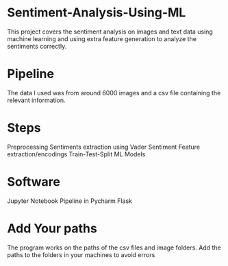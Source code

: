 # Sentiment-Analysis-Using-ML
This project covers the sentiment analysis on images and text data using machine learning and using extra feature generation to analyze the sentiments correctly.
# Pipeline
The data I used was from around 6000 images and a csv file containing the relevant information.
# Steps
Preprocessing
Sentiments extraction using Vader Sentiment
Feature extraction/encodings
Train-Test-Split
ML Models

# Software
Jupyter Notebook
Pipeline in Pycharm
Flask


# Add Your paths
The program works on the paths of the csv files and image folders. Add the paths to the folders in your machines to avoid errors
